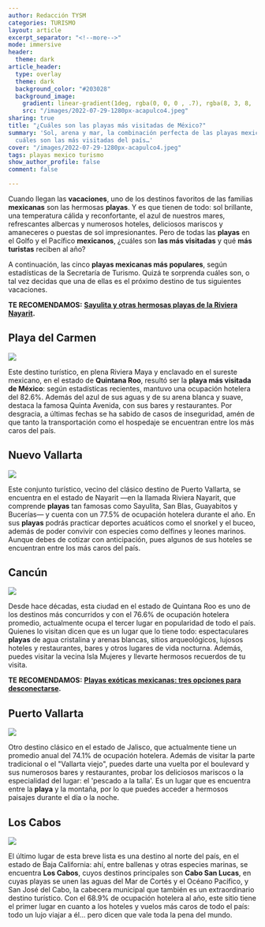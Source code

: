 ```yaml
---
author: Redacción TYSM
categories: TURISMO
layout: article
excerpt_separator: "<!--more-->"
mode: immersive
header:
  theme: dark
article_header:
  type: overlay
  theme: dark
  background_color: "#203028"
  background_image:
    gradient: linear-gradient(1deg, rgba(0, 0, 0 , .7), rgba(8, 3, 8, .9))
    src: "/images/2022-07-29-1280px-acapulco4.jpeg"
sharing: true
title: "¿Cuáles son las playas más visitadas de México?"
summary: 'Sol, arena y mar, la combinación perfecta de las playas mexicanas: conoce
  cuáles son las más visitadas del país…'
cover: "/images/2022-07-29-1280px-acapulco4.jpeg"
tags: playas mexico turismo
show_author_profile: false
comment: false

---
```

Cuando llegan las **vacaciones**, uno de los destinos favoritos de las familias **mexicanas** son las hermosas **playas**. Y es que tienen de todo: sol brillante, una temperatura cálida y reconfortante, el azul de nuestros mares, refrescantes albercas y numerosos hoteles, deliciosos mariscos y amaneceres o puestas de sol impresionantes. Pero de todas las **playas** en el Golfo y el Pacífico **mexicanos**, ¿cuáles son **las más visitadas** y qué **más turistas** reciben al año?

A continuación, las cinco **playas mexicanas más populares**, según estadísticas de la Secretaría de Turismo. Quizá te sorprenda cuáles son, o tal vez decidas que una de ellas es el próximo destino de tus siguientes vacaciones.

**TE RECOMENDAMOS:** [**Sayulita y otras hermosas playas de la Riviera Nayarit**](https://blog.tonoysumariachi.com/turismo/2022/12/05/sayulita-y-otras-hermosas-playas-de-la-riviera-nayarit.html)**.**

## Playa del Carmen

![](https://upload.wikimedia.org/wikipedia/commons/thumb/7/74/Playa-del-carmen-beach.jpg/1024px-Playa-del-carmen-beach.jpg)

Este destino turístico, en plena Riviera Maya y enclavado en el sureste mexicano, en el estado de **Quintana Roo**, resultó ser la **playa más visitada** **de México**: según estadísticas recientes, mantuvo una ocupación hotelera del 82.6%. Además del azul de sus aguas y de su arena blanca y suave, destaca la famosa Quinta Avenida, con sus bares y restaurantes. Por desgracia, a últimas fechas se ha sabido de casos de inseguridad, amén de que tanto la transportación como el hospedaje se encuentran entre los más caros del país.

## Nuevo Vallarta

![](https://upload.wikimedia.org/wikipedia/commons/thumb/6/61/Nuevo_Vallarta_2.JPG/1024px-Nuevo_Vallarta_2.JPG)

Este conjunto turístico, vecino del clásico destino de Puerto Vallarta, se encuentra en el estado de Nayarit —en la llamada Riviera Nayarit, que comprende **playas** tan famosas como Sayulita, San Blas, Guayabitos y Bucerías— y cuenta con un 77.5% de ocupación hotelera durante el año. En sus **playas** podrás practicar deportes acuáticos como el snorkel y el buceo, además de poder convivir con especies como delfines y leones marinos. Aunque debes de cotizar con anticipación, pues algunos de sus hoteles se encuentran entre los más caros del país.

## Cancún

![](https://upload.wikimedia.org/wikipedia/commons/thumb/1/1f/Hotel_Zone_in_Cancun%2C_Mexico.jpg/1024px-Hotel_Zone_in_Cancun%2C_Mexico.jpg)

Desde hace décadas, esta ciudad en el estado de Quintana Roo es uno de los destinos más concurridos y con el 76.6% de ocupación hotelera promedio, actualmente ocupa el tercer lugar en popularidad de todo el país. Quienes lo visitan dicen que es un lugar que lo tiene todo: espectaculares **playas** de agua cristalina y arenas blancas, sitios arqueológicos, lujosos hoteles y restaurantes, bares y otros lugares de vida nocturna. Además, puedes visitar la vecina Isla Mujeres y llevarte hermosos recuerdos de tu visita.

**TE RECOMENDAMOS:** [**Playas exóticas mexicanas: tres opciones para desconectarse**](https://blog.tonoysumariachi.com/turismo/2022/04/26/playas-exoticas-mexicanas-tres-opciones-para-desconectarse.html)**.**

## Puerto Vallarta

![](https://upload.wikimedia.org/wikipedia/commons/thumb/e/ec/Puerto_Vallarta%2C_Mexico%2C_2021_-_44.jpg/1024px-Puerto_Vallarta%2C_Mexico%2C_2021_-_44.jpg)

Otro destino clásico en el estado de Jalisco, que actualmente tiene un promedio anual del 74.1% de ocupación hotelera. Además de visitar la parte tradicional o el "Vallarta viejo", puedes darte una vuelta por el boulevard y sus numerosos bares y restaurantes, probar los deliciosos mariscos o la especialidad del lugar: el 'pescado a la talla'. Es un lugar que es encuentra entre la **playa** y la montaña, por lo que puedes acceder a hermosos paisajes durante el día o la noche.

## Los Cabos

![](https://upload.wikimedia.org/wikipedia/commons/thumb/2/26/Arco_de_Los_Cabos%2C_BCS.JPG/1024px-Arco_de_Los_Cabos%2C_BCS.JPG)

El último lugar de esta breve lista es una destino al norte del país, en el estado de Baja California: ahí, entre ballenas y otras especies marinas, se encuentra **Los Cabos**, cuyos destinos principales son **Cabo San Lucas**, en cuyas playas se unen las aguas del Mar de Cortés y el Océano Pacífico, y San José del Cabo, la cabecera municipal que también es un extraordinario destino turístico. Con el 68.9% de ocupación hotelera al año, este sitio tiene el primer lugar en cuanto a los hoteles y vuelos más caros de todo el país: todo un lujo viajar a él… pero dicen que vale toda la pena del mundo.